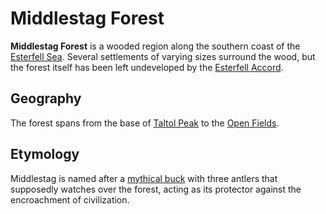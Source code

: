 # Middlestag Forest

**Middlestag Forest** is a wooded region along the southern coast of the [Esterfell Sea](esterfell-sea/esterfell-sea.md). Several settlements of varying sizes surround the wood, but the forest itself has been left undeveloped by the [Esterfell Accord](../../../societies/esterfell-accord/esterfell-accord.md).

## Geography

The forest spans from the base of [Taltol Peak](attalya-mountains/taltol-peak/taltol-peak.md) to the [Open Fields](open-fields.md).

## Etymology

Middlestag is named after a [mythical buck](../../../pantheon/esterfell-deities/phygius.md) with three antlers that supposedly watches over the forest, acting as its protector against the encroachment of civilization.
